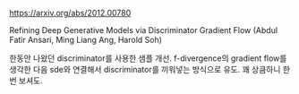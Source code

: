 https://arxiv.org/abs/2012.00780

Refining Deep Generative Models via Discriminator Gradient Flow (Abdul Fatir Ansari, Ming Liang Ang, Harold Soh)

한동안 나왔던 discriminator를 사용한 샘플 개선. f-divergence의 gradient flow를 생각한 다음 sde와 연결해서 discriminator를 끼워넣는 방식으로 유도. 꽤 상큼하니 한 번 보셔도.